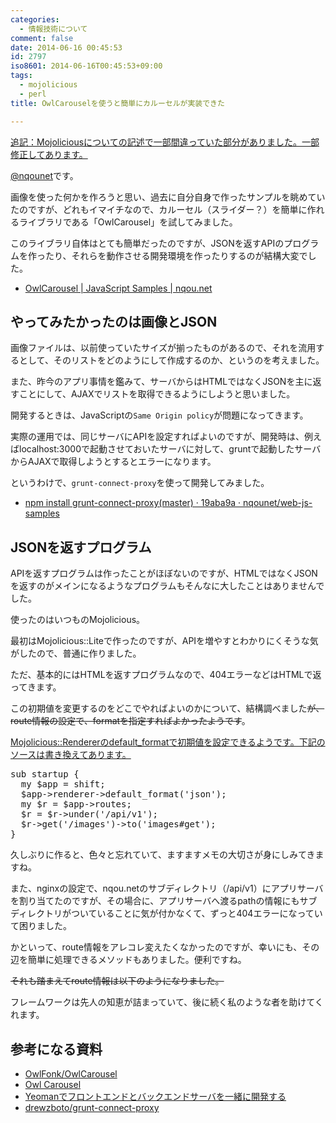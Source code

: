 ```yaml
---
categories:
  - 情報技術について
comment: false
date: 2014-06-16 00:45:53
id: 2797
iso8601: 2014-06-16T00:45:53+09:00
tags:
  - mojolicious
  - perl
title: OwlCarouselを使うと簡単にカルーセルが実装できた

---
```


<p><ins>追記：Mojoliciousについての記述で一部間違っていた部分がありました。一部修正してあります。</ins></p>

<p><a href="https://twitter.com/nqounet">@nqounet</a>です。</p>

<p>画像を使った何かを作ろうと思い、過去に自分自身で作ったサンプルを眺めていたのですが、どれもイマイチなので、カルーセル（スライダー？）を簡単に作れるライブラリである「OwlCarousel」を試してみました。</p>

<p>このライブラリ自体はとても簡単だったのですが、JSONを返すAPIのプログラムを作ったり、それらを動作させる開発環境を作ったりするのが結構大変でした。</p>

<ul>
<li><a href="http://nqou.net/samples/owlcarousel.html">OwlCarousel | JavaScript Samples | nqou.net</a></li>
</ul>



<h2>やってみたかったのは画像とJSON</h2>

<p>画像ファイルは、以前使っていたサイズが揃ったものがあるので、それを流用するとして、そのリストをどのようにして作成するのか、というのを考えました。</p>

<p>また、昨今のアプリ事情を鑑みて、サーバからはHTMLではなくJSONを主に返すことにして、AJAXでリストを取得できるようにしようと思いました。</p>

<p>開発するときは、JavaScriptの<code>Same Origin policy</code>が問題になってきます。</p>

<p>実際の運用では、同じサーバにAPIを設定すればよいのですが、開発時は、例えばlocalhost:3000で起動させておいたサーバに対して、gruntで起動したサーバからAJAXで取得しようとするとエラーになります。</p>

<p>というわけで、<code>grunt-connect-proxy</code>を使って開発してみました。</p>

<ul>
<li><a href="https://github.com/nqounet/web-js-samples/commit/19aba9a90d91d00435e95052041136de144688a1">npm install grunt-connect-proxy(master) · 19aba9a · nqounet/web-js-samples</a></li>
</ul>

<h2>JSONを返すプログラム</h2>

<p>APIを返すプログラムは作ったことがほぼないのですが、HTMLではなくJSONを返すのがメインになるようなプログラムもそんなに大したことはありませんでした。</p>

<p>使ったのはいつものMojolicious。</p>

<p>最初はMojolicious::Liteで作ったのですが、APIを増やすとわかりにくそうな気がしたので、普通に作りました。</p>

<p>ただ、基本的にはHTMLを返すプログラムなので、404エラーなどはHTMLで返ってきます。</p>

<p>この初期値を変更するのをどこでやればよいのかについて、結構調べました<del>が、route情報の設定で、formatを指定すればよかったようです</del>。</p>

<p><ins>Mojolicious::Rendererのdefault_formatで初期値を設定できるようです。下記のソースは書き換えてあります。</ins></p>

<pre class="lang:perl">
sub startup {
  my $app = shift;
  $app->renderer->default_format('json');
  my $r = $app->routes;
  $r = $r->under('/api/v1');
  $r->get('/images')->to('images#get');
}
</pre>

<p>久しぶりに作ると、色々と忘れていて、ますますメモの大切さが身にしみてきますね。</p>

<p>また、nginxの設定で、nqou.netのサブディレクトリ（/api/v1）にアプリサーバを割り当てたのですが、その場合に、アプリサーバへ渡るpathの情報にもサブディレクトリがついていることに気が付かなくて、ずっと404エラーになっていて困りました。</p>

<p>かといって、route情報をアレコレ変えたくなかったのですが、幸いにも、その辺を簡単に処理できるメソッドもありました。便利ですね。</p>

<p><del>それも踏まえてroute情報は以下のようになりました。</del></p>

<p>フレームワークは先人の知恵が詰まっていて、後に続く私のような者を助けてくれます。</p>

<h2>参考になる資料</h2>

<ul>
<li><a href="https://github.com/OwlFonk/OwlCarousel">OwlFonk/OwlCarousel</a></li>
<li><a href="http://owlgraphic.com/owlcarousel/">Owl Carousel</a></li>
<li><a href="http://nantokaworks.com/p1047/">Yeomanでフロントエンドとバックエンドサーバを一緒に開発する</a></li>
<li><a href="https://github.com/drewzboto/grunt-connect-proxy">drewzboto/grunt-connect-proxy</a></li>
</ul>
    	